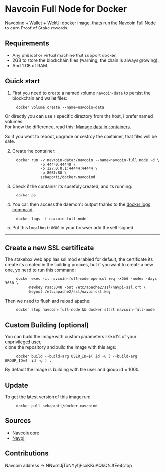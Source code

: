 Navcoin Full Node for Docker
============================

Navcoind + Wallet + WebUI docker image, thats run the Navcoin Full Node to earn Proof of Stake rewards.

Requirements
------------

* Any phisical or virtual machine that support docker.
* 2GB to store the blockchain files (warning, the chain is always growing).
* And 1 GB of RAM.

Quick start
-----------

1. First you need to create a named volume `navcoin-data` to persist the blockchain and wallet files:
```
     docker volume create --name=navcoin-data
```
Or directly you can use a specific directory from the host, i prefer named volumes.  
For know the difference, read this: [Manage data in containers](https://docs.docker.com/engine/tutorials/dockervolumes/).

So if you want to reboot, upgrade or destroy the container, that files will be safe.


2. Create the container:
```
     docker run -v navcoin-data:/navcoin --name=navcoin-full-node -d \
                -p 44440:44440 \
                -p 127.0.0.1:44444:44444 \
                -p 8080:80 \
                sebaponti/docker-navcoind
```
3. Check if the container its susefuly created, and its running:
```
     docker ps
```
4. You can then access the daemon's output thanks to the [docker logs command](https://docs.docker.com/reference/commandline/cli/#logs).
```
     docker logs -f navcoin-full-node
```
5. Put this `localhost:8080` in your browser add the self-signed.

---

Create a new SSL certificate
----------------------------

The stakebox web app has ssl mod enabled for default, the certificate its create its created in the building procces,
but if you want to create a new one, yo need to run this command:

```
     docker exec -it navcoin-full-node openssl req -x509 -nodes -days 3650 \
          -newkey rsa:2048 -out /etc/apache2/ssl/navpi-ssl.crt \
          -keyout /etc/apache2/ssl/navpi-ssl.key
```

Then we need to flush and reload apache:

```
     docker stop navcoin-full-node && docker start navcoin-full-node
```

Custom Building (optional)
--------------------------

You can build the image with custom parameters like id's of your unprivileged user,  
clone the repository and build the image with this args:
```
     docker build --build-arg USER_ID=$( id -u ) --build-arg GROUP_ID=$( id -g ) .
```
By default the image is building with the user and group id = 1000.


Update
------

To get the latest version of this image run:
```
     docker pull sebaponti/docker-navcoind
```

Sources
-------

- [Navcoin core](https://github.com/NAVCoin/navcoin-core)
- [Navpi](https://github.com/NAVCoin/navpi)

Contributions
-------------

Navcoin address -> NNwo1JjToNYyfjHcxKKuAQkQNJfEe4c1op
